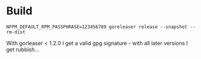 # Build

```
NFPM_DEFAULT_RPM_PASSPHRASE=123456789 goreleaser release --snapshot --rm-dist
```

With gorleaser < 1.2.0 I get a valid gpg signature - with all later versions I get rubbish...
